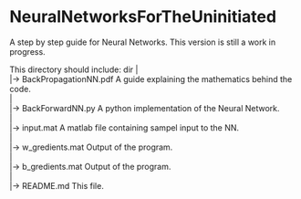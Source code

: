 # NeuralNetworksForTheUninitiated


A step by step guide for Neural Networks. This version is still a work in progress.


This directory should include:
    dir
     |  
     |-> BackPropagationNN.pdf     A guide explaining the mathematics behind the code.  
     |  
     |-> BackForwardNN.py          A python implementation of the Neural Network.  
     |  
     |-> input.mat                 A matlab file containing sampel input to the NN.  
     |  
     |-> w_gredients.mat           Output of the program.  
     |  
     |-> b_gredients.mat           Output of the program.  
     |  
     |-> README.md                 This file.
